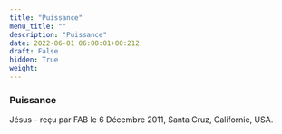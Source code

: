 ```yaml
---
title: "Puissance"
menu_title: ""
description: "Puissance"
date: 2022-06-01 06:00:01+00:212
draft: False
hidden: True
weight:
---
```

### Puissance

Jésus - reçu par FAB le 6 Décembre 2011, Santa Cruz, Californie, USA.




